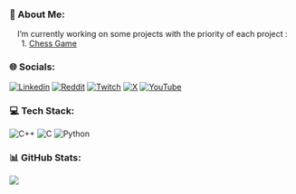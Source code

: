 ### 💫 About Me:  
&emsp;I’m currently working on some projects with the priority of each project :  
&emsp;&ensp;1. [Chess Game](https://github.com/AureleLaPoele/Chess)

### 🌐 Socials:
[![Linkedin](https://img.shields.io/badge/LinkedIn-blue?logo=linkedin&logoColor=white&style=for-the-bad)](https://www.linkedin.com/in/aur%C3%A8le-godin-5b854932b/) [![Reddit](https://img.shields.io/badge/Reddit-%23FF4500.svg?logo=Reddit&logoColor=white)](https://www.reddit.com/user/AureleLaPoele/) [![Twitch](https://img.shields.io/badge/Twitch-%239146FF.svg?logo=Twitch&logoColor=white)](https://twitch.tv/aurelelapoele) [![X](https://img.shields.io/badge/X-black.svg?logo=X&logoColor=white)](https://x.com/AureleLaPoele) [![YouTube](https://img.shields.io/badge/YouTube-%23FF0000.svg?logo=YouTube&logoColor=white)](https://www.youtube.com/@aurelelapoele2170) 

### 💻 Tech Stack:
![C++](https://img.shields.io/badge/c++-%2300599C.svg?style=for-the-badge&logo=c%2B%2B&logoColor=white) ![C](https://img.shields.io/badge/c-%2300599C.svg?style=for-the-badge&logo=c&logoColor=white) ![Python](https://img.shields.io/badge/python-3670A0?style=for-the-badge&logo=python&logoColor=ffdd54)
### 📊 GitHub Stats:
![](https://github-readme-stats.vercel.app/api/top-langs/?username=aurelelapoele&theme=dark&hide_border=true&include_all_commits=true&count_private=true&layout=compact)

